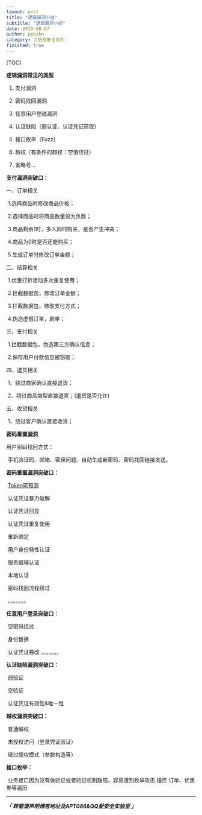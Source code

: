 ```yaml
---
layout: post
title: "逻辑漏洞小结"
subtitle: "逻辑漏洞小结"
date: 2019-08-07
author: ppbibo
category: 习信息安全系列
finished: true
---
```

[TOC]

**逻辑漏洞常见的类型**

1. 支付漏洞

1. 密码找回漏洞

1. 任意用户登陆漏洞

1. 认证缺陷（弱认证、认证凭证获取）

1. 接口枚举（Fuzz）

1. 越权（有条件的越权：空值绕过）

1. 省略号...



**支付漏洞突破口：**



一、订单相关 

​    1.选择商品时修改商品价格； 

​    2.选择商品时将商品数量设为负数； 

​    3.商品剩余1时，多人同时购买，是否产生冲突； 

​    4.商品为0时是否还能购买； 

​    5.生成订单时修改订单金额； 



二、结算相关 

​    1.优惠打折活动多次重复使用；

​    2.拦截数据包，修改订单金额； 

​    3.拦截数据包，修改支付方式； 

​    4.伪造虚假订单，刷单；



三、支付相关

​    1.拦截数据包，伪造第三方确认信息； 

​    2.保存用户付款信息被窃取； 



四、退货相关 

​    1、绕过商家确认直接退货；

​    2、绕过商品类型直接退货；(退货是否允许) 



五、收货相关 

​    1、绕过客户确认直接收货；





**密码重置漏洞**



用户密码找回方式：

​    手机验证码、邮箱、密保问题、自动生成新密码、密码找回链接发送。



**密码重置漏洞突破口：**

​	[Token可预测](https://www.freebuf.com/articles/web/176211.html)

​    认证凭证暴力破解

​    认证凭证回显 

​    认证凭证重复使用 

​    重新绑定 

​    用户身份特性认证 

​    服务器端认证 

​    本地认证 

​    密码找回流程绕过 

​    。。。。。。。



**任意用户登录突破口：**

​    空密码绕过

​    身份替换     

​    认证凭证篡改 。。。。。。。



**认证缺陷漏洞突破口：**

​    弱验证

​    空验证 

​    认证凭证有效性&唯一性



**越权漏洞突破口：**

​    普通越权

​    未授权访问（登录凭证验证） 

​    绕过授权模式（参数构造等）



**接口枚举：**

​    业务接口因为没有做验证或者验证机制缺陷，容易遭到枚举攻击 撞库 订单、优惠券等遍历

------

***「 转载请声明博客地址及APT086&QQ愛安全实验室 」***
